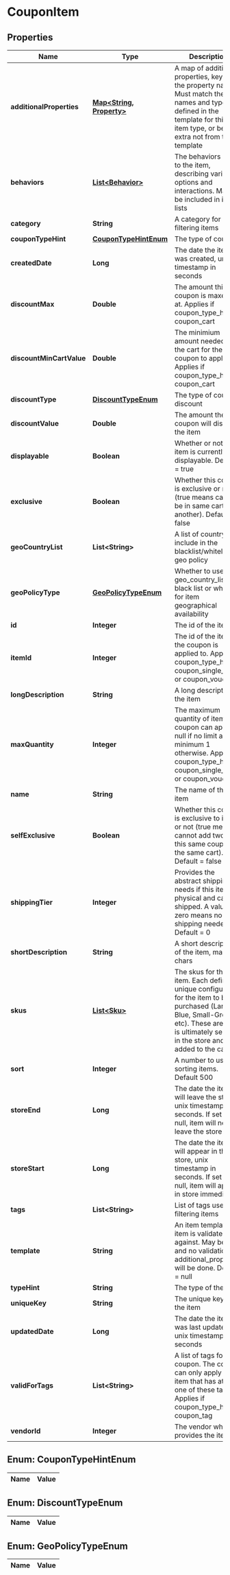 
# CouponItem

## Properties
Name | Type | Description | Notes
------------ | ------------- | ------------- | -------------
**additionalProperties** | [**Map&lt;String, Property&gt;**](Property.md) | A map of additional properties, keyed on the property name.  Must match the names and types defined in the template for this item type, or be an extra not from the template |  [optional]
**behaviors** | [**List&lt;Behavior&gt;**](Behavior.md) | The behaviors linked to the item, describing various options and interactions. May not be included in item lists |  [optional]
**category** | **String** | A category for filtering items |  [optional]
**couponTypeHint** | [**CouponTypeHintEnum**](#CouponTypeHintEnum) | The type of coupon | 
**createdDate** | **Long** | The date the item was created, unix timestamp in seconds |  [optional]
**discountMax** | **Double** | The amount this coupon is maxed out at.  Applies if coupon_type_hint is coupon_cart |  [optional]
**discountMinCartValue** | **Double** | The minimium amount needed in the cart for the coupon to apply.  Applies if coupon_type_hint is coupon_cart |  [optional]
**discountType** | [**DiscountTypeEnum**](#DiscountTypeEnum) | The type of coupon discount | 
**discountValue** | **Double** | The amount the coupon will discount the item | 
**displayable** | **Boolean** | Whether or not the item is currently displayable.  Default &#x3D; true |  [optional]
**exclusive** | **Boolean** | Whether this coupon is exclusive or not (true means cannot be in same cart as another).  Default &#x3D; false |  [optional]
**geoCountryList** | **List&lt;String&gt;** | A list of country ID to include in the blacklist/whitelist geo policy |  [optional]
**geoPolicyType** | [**GeoPolicyTypeEnum**](#GeoPolicyTypeEnum) | Whether to use the geo_country_list as a black list or white list for item geographical availability |  [optional]
**id** | **Integer** | The id of the item |  [optional]
**itemId** | **Integer** | The id of the item the coupon is applied to.  Applies if coupon_type_hint is coupon_single_item or coupon_voucher |  [optional]
**longDescription** | **String** | A long description of the item |  [optional]
**maxQuantity** | **Integer** | The maximum quantity of items the coupon can apply to, null if no limit and minimum 1 otherwise.  Applies if coupon_type_hint is coupon_single_item or coupon_voucher |  [optional]
**name** | **String** | The name of the item | 
**selfExclusive** | **Boolean** | Whether this coupon is exclusive to itself or not (true means cannot add two of this same coupon to the same cart).  Default &#x3D; false |  [optional]
**shippingTier** | **Integer** | Provides the abstract shipping needs if this item is physical and can be shipped.  A value of zero means no shipping needed.  Default &#x3D; 0 |  [optional]
**shortDescription** | **String** | A short description of the item, max 255 chars |  [optional]
**skus** | [**List&lt;Sku&gt;**](Sku.md) | The skus for the item. Each defines a unique configuration for the item to be purchased (Large-Blue, Small-Green, etc). These are what is ultimately selected in the store and added to the cart | 
**sort** | **Integer** | A number to use in sorting items.  Default 500 |  [optional]
**storeEnd** | **Long** | The date the item will leave the store, unix timestamp in seconds.  If set to null, item will never leave the store |  [optional]
**storeStart** | **Long** | The date the item will appear in the store, unix timestamp in seconds.  If set to null, item will appear in store immediately |  [optional]
**tags** | **List&lt;String&gt;** | List of tags used for filtering items |  [optional]
**template** | **String** | An item template this item is validated against.  May be null and no validation of additional_properties will be done.  Default &#x3D; null |  [optional]
**typeHint** | **String** | The type of the item | 
**uniqueKey** | **String** | The unique key for the item |  [optional]
**updatedDate** | **Long** | The date the item was last updated, unix timestamp in seconds |  [optional]
**validForTags** | **List&lt;String&gt;** | A list of tags for a coupon.  The coupon can only apply to an item that has at least one of these tags.  Applies if coupon_type_hint is coupon_tag |  [optional]
**vendorId** | **Integer** | The vendor who provides the item | 


<a name="CouponTypeHintEnum"></a>
## Enum: CouponTypeHintEnum
Name | Value
---- | -----


<a name="DiscountTypeEnum"></a>
## Enum: DiscountTypeEnum
Name | Value
---- | -----


<a name="GeoPolicyTypeEnum"></a>
## Enum: GeoPolicyTypeEnum
Name | Value
---- | -----



